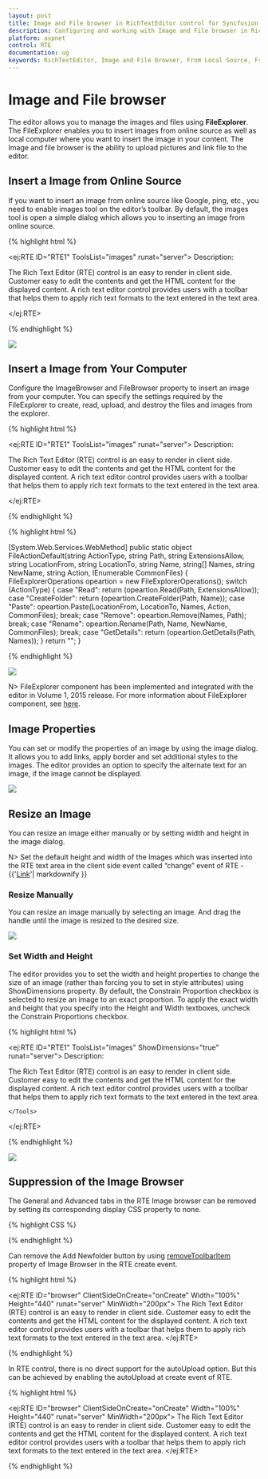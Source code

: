```yaml
---
layout: post
title: Image and File browser in RichTextEditor control for Syncfusion Essential ASP.NET
description: Configuring and working with Image and File browser in RichTextEditor  
platform: aspnet
control: RTE
documentation: ug
keywords: RichTextEditor, Image and File browser, From Local Source, From Online Source
---
```


# Image and File browser

The editor allows you to manage the images and files using **FileExplorer**. The FileExplorer enables you to insert images from online source as well as local computer where you want to insert the image in your content. The Image and file browser is the ability to upload pictures and link file to the editor. 

## Insert a Image from Online Source

If you want to insert an image from online source like Google, ping, etc., you need to enable images tool on the editor’s toolbar. By default, the images tool is open a simple dialog which allows you to inserting an image from online source.

{% highlight html %}
	
<ej:RTE ID="RTE1" ToolsList="images" runat="server">
    <RTEContent>
            Description:
            <p> The Rich Text Editor (RTE) control is an easy to render in
            client side. Customer easy to edit the contents and get the HTML content for
            the displayed content. A rich text editor control provides users with a toolbar
            that helps them to apply rich text formats to the text entered in the text
            area. </p>
    </RTEContent>
    <Tools Images="image">
    </Tools>
</ej:RTE>
    
{% endhighlight %}

![](ImageandFilebrowser_images/ImageandFilebrowser_img1.png)

## Insert a Image from Your Computer

Configure the ImageBrowser and FileBrowser property to insert an image from your computer. You can specify the settings required by the FileExplorer to create, read, upload, and destroy the files and images from the explorer. 

{% highlight html %}

<ej:RTE ID="RTE1" ToolsList="images" runat="server">
    <RTEContent>
            Description:
            <p> The Rich Text Editor (RTE) control is an easy to render in
            client side. Customer easy to edit the contents and get the HTML content for
            the displayed content. A rich text editor control provides users with a toolbar
            that helps them to apply rich text formats to the text entered in the text
            area. </p>
    </RTEContent>
    <Tools Images="image"> </Tools>
    <ImageBrowser ExtensionAllow="*.png,*.gif,*.jpg,*.jpeg" FilePath="~/FileBrowser/"  AjaxAction="Default.aspx/FileActionDefault"/>
    <FileBrowser ExtensionAllow="*.png,*.txt,*.jpg,*.docx" FilePath="~/FileBrowser/" AjaxAction="Default.aspx/FileActionDefault"/>
</ej:RTE>
    
{% endhighlight %}



{% highlight html %}

[System.Web.Services.WebMethod]
public static object FileActionDefault(string ActionType, string Path, string ExtensionsAllow, string LocationFrom, string LocationTo, string Name, string[] Names, string NewName, string Action, IEnumerable<CommonFileDetails> CommonFiles)
{
    FileExplorerOperations opeartion = new FileExplorerOperations();
    switch (ActionType)
    {
        case "Read":
            return (opeartion.Read(Path, ExtensionsAllow));
        case "CreateFolder":
            return (opeartion.CreateFolder(Path, Name));
        case "Paste":
            opeartion.Paste(LocationFrom, LocationTo, Names, Action, CommonFiles);
            break;
        case "Remove":
            opeartion.Remove(Names, Path);
            break;
        case "Rename":
            opeartion.Rename(Path, Name, NewName, CommonFiles);
            break;
        case "GetDetails":
            return (opeartion.GetDetails(Path, Names));
    }
    return "";
}
    
{% endhighlight %}        

![](ImageandFilebrowser_images/ImageandFilebrowser_img2.png)


N> FileExplorer component has been implemented and integrated with the editor in Volume 1, 2015 release. For more information about FileExplorer component, see [here](http://helpjs.syncfusion.com/js/fileexplorer/overview#).

## Image Properties

You can set or modify the properties of an image by using the image dialog. It allows you to add links, apply border and set additional styles to the images. The editor provides an option to specify the alternate text for an image, if the image cannot be displayed.

![](ImageandFilebrowser_images/ImageandFilebrowser_img3.png)


## Resize an Image

You can resize an image either manually or by setting width and height in the image dialog. 

N> Set the default height and width of the Images which was inserted into the RTE text area in the client side event called “change” event of RTE - {{'[Link](http://jsplayground.syncfusion.com/Sync_rghpsadi)'| markdownify }}

### Resize Manually

You can resize an image manually by selecting an image. And drag the handle until the image is resized to the desired size. 

![](ImageandFilebrowser_images/ImageandFilebrowser_img4.png)


### Set Width and Height

The editor provides you to set the width and height properties to change the size of an image (rather than forcing you to set in style attributes) using ShowDimensions property. By default, the Constrain Proportion checkbox is selected to resize an image to an exact proportion. To apply the exact width and height that you specify into the Height and Width textboxes, uncheck the Constrain Proportions checkbox.

{% highlight html %}

<ej:RTE ID="RTE1" ToolsList="images" ShowDimensions="true" runat="server">
    <RTEContent>
            Description:
            <p> The Rich Text Editor (RTE) control is an easy to render in
            client side. Customer easy to edit the contents and get the HTML content for
            the displayed content. A rich text editor control provides users with a toolbar
            that helps them to apply rich text formats to the text entered in the text
            area. </p>
    </RTEContent>
    <Tools Images="image">

    </Tools>
</ej:RTE>

{% endhighlight %}

![](ImageandFilebrowser_images/ImageandFilebrowser_img5.png)

## Suppression of the Image Browser

The General and Advanced tabs in the RTE Image browser can be removed by setting its corresponding display CSS property to none.

{% highlight CSS %}

<style type="text/css" class="cssStyles">
    div.e-rte-imageTab.e-tab.e-js.e-widget {
        display: none;
    }
</style>
    
 {% endhighlight %}
 
 Can remove the Add Newfolder button by using [removeToolbarItem](https://help.syncfusion.com/js/api/ejrte#methods:removetoolbaritem) property of Image Browser in the RTE create event. 

{% highlight html %}

<ej:RTE ID="browser" ClientSideOnCreate="onCreate" Width="100%" Height="440" runat="server" MinWidth="200px">
    <RTEContent>
        The Rich Text Editor (RTE) control is an easy to render in
        client side. Customer easy to edit the contents and get the HTML content for
        the displayed content. A rich text editor control provides users with a toolbar
        that helps them to apply rich text formats to the text entered in the text
        area. 
    </RTEContent>
    <ImageBrowser ExtensionAllow="*.png,*.gif,*.jpg,*.jpeg" FilePath="~/FileBrowser/" AjaxAction="FileAndImageBrowser.aspx/FileActionDefault" UploadAction="../FileExplorer/uploadFiles.ashx{0}"/>
    <FileBrowser ExtensionAllow="*.png,*.txt,*.jpg,*.docx" FilePath="~/FileBrowser/" AjaxAction="FileAndImageBrowser.aspx/FileActionDefault" UploadAction="../FileExplorer/uploadFiles.ashx{0}"/>
</ej:RTE>
<script>
    function onCreate(args){
        this._explorerObj.removeToolbarItem("NewFolder");
    }
</script>

 {% endhighlight %}
 
 In RTE control, there is no direct support for the autoUpload option. But this can be achieved by enabling the autoUpload at create event of RTE.

{% highlight html %}

<ej:RTE ID="browser" ClientSideOnCreate="onCreate" Width="100%" Height="440" runat="server" MinWidth="200px">
    <RTEContent>
        The Rich Text Editor (RTE) control is an easy to render in
        client side. Customer easy to edit the contents and get the HTML content for
        the displayed content. A rich text editor control provides users with a toolbar
        that helps them to apply rich text formats to the text entered in the text
        area. 
    </RTEContent>
    <ImageBrowser ExtensionAllow="*.png,*.gif,*.jpg,*.jpeg" FilePath="~/FileBrowser/" AjaxAction="FileAndImageBrowser.aspx/FileActionDefault" UploadAction="../FileExplorer/uploadFiles.ashx{0}"/>
    <FileBrowser ExtensionAllow="*.png,*.txt,*.jpg,*.docx" FilePath="~/FileBrowser/" AjaxAction="FileAndImageBrowser.aspx/FileActionDefault" UploadAction="../FileExplorer/uploadFiles.ashx{0}"/>
</ej:RTE>
<script>
    function onCreate(args){
        //setting autoUpload property as true                   
        this._explorerObj._uploadtag.data("ejUploadbox").option("autoUpload", true);
    }
</script>
    
 {% endhighlight %}
